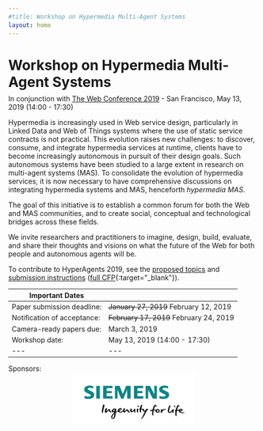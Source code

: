 ```yaml
---
#title: Workshop on Hypermedia Multi-Agent Systems
layout: home
---
```

<h1>Workshop on Hypermedia Multi-Agent Systems</h1>

<div style="margin-top: -10px;">
	<p>In conjunction with <a href="https://www2019.thewebconf.org/" target="_blank">The Web Conference 2019</a> - San Francisco, May 13, 2019 (14:00 - 17:30)</p>
</div>

Hypermedia is increasingly used in Web service design, particularly in Linked Data and Web of Things systems where the use of static service contracts is not practical. This evolution raises new challenges: to discover, consume, and integrate hypermedia services at runtime, clients have to become increasingly autonomous in pursuit of their design goals. Such autonomous systems have been studied to a large extent in research on multi-agent systems (MAS). To consolidate the evolution of hypermedia services, it is now necessary to have comprehensive discussions on integrating hypermedia systems and MAS, henceforth *hypermedia MAS*.

The goal of this initiative is to establish a common forum for both the Web and MAS communities, and to create social, conceptual and technological bridges across these fields.

We invite researchers and practitioners to imagine, design, build, evaluate, and share their thoughts and visions on what the future of the Web for both people and autonomous agents will be.

To contribute to HyperAgents 2019, see the [proposed topics](/topics/) and [submission instructions](/submissions/) ([full CFP](/HyperAgents2019_CFP.txt){:target="_blank"}).

| Important Dates ||
|---|---|
| Paper submission deadline: | ~~January 27, 2019~~ February 12, 2019 |
| Notification of acceptance: | ~~February 17, 2019~~ February 24, 2019 |
| Camera-ready papers due: | March 3, 2019 |
| Workshop date: | May 13, 2019 (14:00 - 17:30) |
|---|---|

<p>Sponsors: <img src="/assets/siemens-logo.png" alt="Siemens" style="display: block; margin-left: auto; margin-right: auto; width: 250px;"></p>
